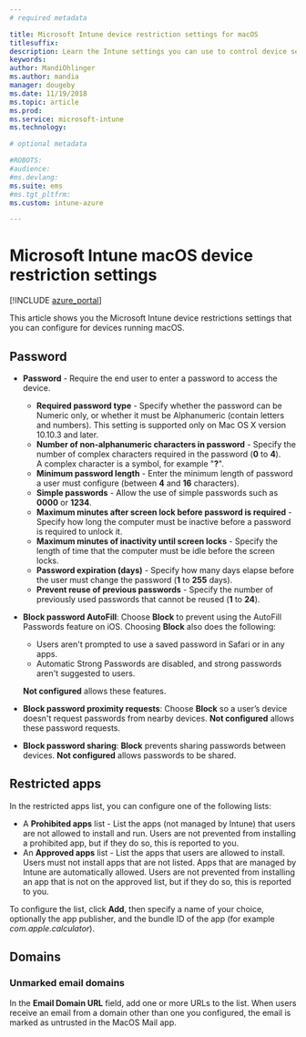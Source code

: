 ```yaml
---
# required metadata

title: Microsoft Intune device restriction settings for macOS
titlesuffix:
description: Learn the Intune settings you can use to control device settings and functionality on devices running macOS.
keywords:
author: MandiOhlinger
ms.author: mandia
manager: dougeby
ms.date: 11/19/2018
ms.topic: article
ms.prod:
ms.service: microsoft-intune
ms.technology:

# optional metadata

#ROBOTS:
#audience:
#ms.devlang:
ms.suite: ems
#ms.tgt_pltfrm:
ms.custom: intune-azure

---
```


# Microsoft Intune macOS device restriction settings

[!INCLUDE [azure_portal](./includes/azure_portal.md)]

This article shows you the Microsoft Intune device restrictions settings that you can configure for devices running macOS.

## Password
- **Password** - Require the end user to enter a password to access the device.
  - **Required password type** - Specify whether the password can be Numeric only, or whether it must be Alphanumeric (contain letters and numbers). This setting is supported only on Mac OS X version 10.10.3 and later.
  - **Number of non-alphanumeric characters in password** - Specify the number of complex characters required in the password (**0** to **4**).<br>A complex character is a symbol, for example "**?**".
  - **Minimum password length** - Enter the minimum length of password a user must configure (between **4** and **16** characters).
  - **Simple passwords** - Allow the use of simple passwords such as **0000** or **1234**.
  - **Maximum minutes after screen lock before password is required** - Specify how long the computer must be inactive before a password is required to unlock it.
  - **Maximum minutes of inactivity until screen locks** - Specify the length of time that the computer must be idle before the screen locks.
  - **Password expiration (days)** - Specify how many days elapse before the user must change the password (**1** to **255** days).
  - **Prevent reuse of previous passwords** - Specify the number of previously used passwords that cannot be reused (**1** to **24**).

- **Block password AutoFill**: Choose **Block** to prevent using the AutoFill Passwords feature on iOS. Choosing **Block** also does the following:

  - Users aren't prompted to use a saved password in Safari or in any apps.
  - Automatic Strong Passwords are disabled, and strong passwords aren't suggested to users.

  **Not configured** allows these features.

- **Block password proximity requests**: Choose **Block** so a user’s device doesn't request passwords from nearby devices. **Not configured** allows these password requests.

- **Block password sharing**: **Block** prevents sharing passwords between devices. **Not configured** allows passwords to be shared.


## Restricted apps

In the restricted apps list, you can configure one of the following lists:

- A **Prohibited apps** list - List the apps (not managed by Intune) that users are not allowed to install and run. Users are not prevented from installing a prohibited app, but if they do so, this is reported to you.
- An **Approved apps** list - List the apps that users are allowed to install. Users must not install apps that are not listed. Apps that are managed by Intune are automatically allowed. Users are not prevented from installing an app that is not on the approved list, but if they do so, this is reported to you.

To configure the list, click **Add**, then specify a name of your choice, optionally the app publisher, and the bundle ID of the app (for example *com.apple.calculator*).

## Domains

### Unmarked email domains

In the **Email Domain URL** field, add one or more URLs to the list. When users receive an email from a domain other than one you configured, the email is marked as untrusted in the MacOS Mail app.

